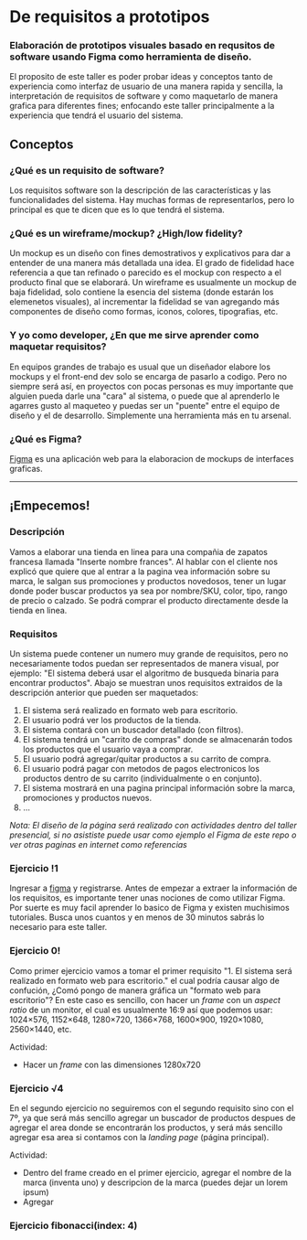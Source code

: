 # De requisitos a prototipos
### Elaboración de prototipos visuales basado en requsitos de software usando Figma como herramienta de diseño.
El proposito de este taller es poder probar ideas y conceptos tanto de experiencia como interfaz de usuario de una manera rapida y sencilla, la interpretación de requisitos de software y como maquetarlo de manera grafica para diferentes fines; enfocando este taller principalmente a la experiencia que tendrá el usuario del sistema.

## Conceptos
### ¿Qué es un requisito de software?
Los requisitos software son la descripción de las características y las funcionalidades del sistema. Hay muchas formas de representarlos, pero lo principal es que te dicen que es lo que tendrá el sistema.

### ¿Qué es un wireframe/mockup? ¿High/low fidelity?
Un mockup es un diseño con fines demostrativos y explicativos para dar a entender de una manera más detallada una idea.
El grado de fidelidad hace referencia a que tan refinado o parecido es el mockup con respecto a el producto final que se elaborará. Un wireframe es usualmente un mockup de baja fidelidad, solo contiene la esencia del sistema (donde estarán los elemenetos visuales), al incrementar la fidelidad se van agregando más componentes de diseño como formas, iconos, colores, tipografias, etc.

### Y yo como developer, ¿En que me sirve aprender como maquetar requisitos?
En equipos grandes de trabajo es usual que un diseñador elabore los mockups y el front-end dev solo se encarga de pasarlo a codigo. Pero no siempre será así, en proyectos con pocas personas es muy importante que alguien pueda darle una "cara" al sistema, o puede que al aprenderlo le agarres gusto al maqueteo y puedas ser un "puente" entre el equipo de diseño y el de desarrollo. Simplemente una herramienta más en tu arsenal.

### ¿Qué es Figma?
[Figma](https://www.figma.com) es una aplicación web para la elaboracion de mockups de interfaces graficas.

----

## ¡Empecemos!
### Descripción
Vamos a elaborar una tienda en linea para una compañia de zapatos francesa llamada "Inserte nombre frances". Al hablar con el cliente nos explicó que quiere que al entrar a la pagina vea información sobre su marca, le salgan sus promociones y productos novedosos, tener un lugar donde poder buscar productos ya sea por nombre/SKU, color, tipo, rango de precio o calzado. Se podrá comprar el producto directamente desde la tienda en linea.

### Requisitos
Un sistema puede contener un numero muy grande de requisitos, pero no necesariamente todos puedan ser representados de manera visual, por ejemplo: "El sistema deberá usar el algoritmo de busqueda binaria para encontrar productos". Abajo se muestran unos requisitos extraidos de la descripción anterior que pueden ser maquetados:

1. El sistema será realizado en formato web para escritorio.
2. El usuario podrá ver los productos de la tienda.
3. El sistema contará con un buscador detallado (con filtros).
4. El sistema tendrá un "carrito de compras" donde se almacenarán todos los productos que el usuario vaya a comprar.
5. El usuario podrá agregar/quitar productos a su carrito de compra.
6. El usuario podrá pagar con metodos de pagos electronicos los productos dentro de su carrito (individualmente o en conjunto).
7. El sistema mostrará en una pagina principal información sobre la marca, promociones y productos nuevos.
8. ...

_Nota: El diseño de la página será realizado con actividades dentro del taller presencial, si no asististe puede usar como ejemplo el Figma de este repo o ver otras paginas en internet como referencias_ 

### Ejercicio !1
Ingresar a [figma](https://www.figma.com) y registrarse.
Antes de empezar a extraer la información de los requisitos, es importante tener unas nociones de como utilizar Figma.
Por suerte es muy facil aprender lo basico de Figma y existen muchisimos tutoriales. Busca unos cuantos y en menos de 30 minutos sabrás lo necesario para este taller.

### Ejercicio 0!
Como primer ejercicio vamos a tomar el primer requisito "1. El sistema será realizado en formato web para escritorio." el cual podría causar algo de confución, ¿Comó pongo de manera gráfica un "formato web para escritorio"? En este caso es sencillo, con hacer un _frame_ con un _aspect ratio_ de un monitor, el cual es usualmente 16:9 así que podemos usar: 1024×576, 1152×648, 1280×720, 1366×768, 1600×900, 1920×1080, 2560×1440, etc.

Actividad:
- Hacer un _frame_ con las dimensiones 1280x720

### Ejercicio √4
En el segundo ejercicio no seguiremos con el segundo requisito sino con el 7º, ya que será más sencillo agregar un buscador de productos despues de agregar el area donde se encontrarán los productos, y será más sencillo agregar esa area si contamos con la _landing page_ (página principal).

Actividad:
- Dentro del frame creado en el primer ejercicio, agregar el nombre de la marca (inventa uno) y descripcion de la marca (puedes dejar un lorem ipsum)
- Agregar 

### Ejercicio fibonacci(index: 4)



